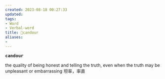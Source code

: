 ```yaml
---
created: 2023-08-18 00:27:33
updated: 
tags: 
- Word
- Verbal-word
title: 🚩candour
aliases:
- 
---
```


<pre><strong>candour</strong></pre>
the quality of being honest and telling the truth, even when the truth may be unpleasant or embarrassing 坦率，率直